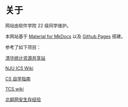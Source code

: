 # 关于

网站由软件学院 22 级同学维护。

本网站基于 [Material for MkDocs](https://squidfunk.github.io/mkdocs-material/) 以及 [Github Pages](https://pages.github.com/) 搭建。

参考了如下项目：

[清华统计资源共享站](https://thu-stat-wiki.github.io/)

[NJU ICS Wiki](https://njuics-wiki.github.io/ics-wiki/)

[CS 自学指南](https://csdiy.wiki/)

[TCS wiki](https://tcs.nju.edu.cn/wiki/index.php?title=Main_Page)

[北邮网安生存经验](https://bupt-scss-insight.github.io/)